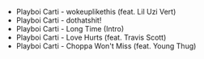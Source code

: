 + Playboi Carti - wokeuplikethis (feat. Lil Uzi Vert)
+ Playboi Carti - dothatshit!
+ Playboi Carti - Long Time (Intro)
+ Playboi Carti - Love Hurts (feat. Travis Scott)
+ Playboi Carti - Choppa Won't Miss (feat. Young Thug)
